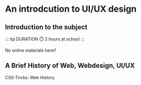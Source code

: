 # An introdcution to UI/UX design



## Introduction to the subject 

::: tip DURATION
:stopwatch: 2 hours at school
:::

No online materials here?



## A Brief History of Web, Webdesign, UI/UX

CSS-Tricks: Web History 

<Testcomponent name="Custom Component" />


<script setup>
    import Testcomponent from '../components/Testcomponent.vue'
</script>